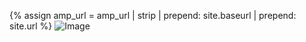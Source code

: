 {% assign amp_url = amp_url | strip | prepend: site.baseurl | prepend: site.url %}
![Image]({{amp_url}})

